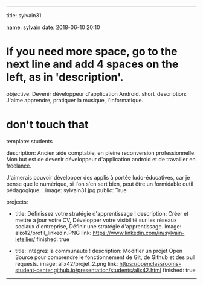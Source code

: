 ---

title: sylvain31

name: sylvain
date: 2018-06-10 20:10

# If you need more space, go to the next line and add 4 spaces on the left, as in 'description'.
objective: Devenir développeur d'application Android.
short_description: J'aime apprendre, pratiquer la musique, l'informatique. 

# don't touch that
template: students

description:
    Ancien aide comptable, en pleine reconversion professionnelle.
Mon but est de devenir développeur d'application android et de travailler en freelance.

J'aimerais pouvoir développer des applis à portée ludo-éducatives, car je pense que le numérique, si l'on s'en sert bien, peut être un formidable outil pédagogique. .
image: sylvain31.jpg
public: True


projects:
  - title: Définissez votre stratégie d'apprentissage !
    description: Créer et mettre à jour votre CV, Développer votre visibilité sur les réseaux sociaux d'entreprise, Définir une stratégie d'apprentissage. 
    image: alix42/profil_linkedin.PNG
    link: https://www.linkedin.com/in/sylvain-letellier/
    finished: true
    
  - title: Intégrez la communauté !
    description: Modifier un projet Open Source pour comprendre le fonctionnement de Git, de Github et des pull requests. 
    image: alix42/projet_2.png
    link: https://openclassrooms-student-center.github.io/presentation/students/alix42.html
    finished: true

---